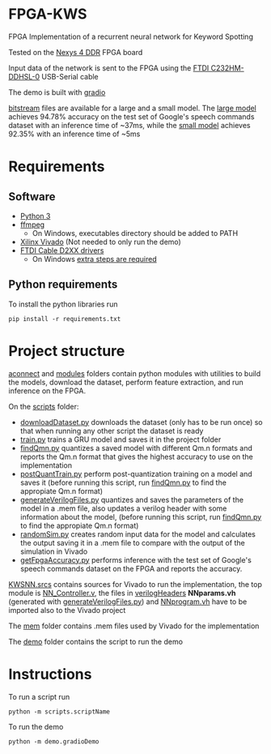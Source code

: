 # FPGA-KWS

FPGA Implementation of a recurrent neural network for Keyword Spotting

Tested on the [Nexys 4 DDR](https://google.com) FPGA board

Input data of the network is sent to the FPGA using the [FTDI C232HM-DDHSL-0](https://ftdichip.com/products/c232hm-ddhsl-0-2/) USB-Serial cable

The demo is built with [gradio](https://gradio.app/)

[bitstream](./bitstream/) files are available for a large and a small model. The [large model](./bitstream/NN_Controller_L_PQT.bit) achieves 94.78% accuracy on the test set of Google's speech commands dataset with an inference time of ~37ms, while the [small model](./bitstream/NN_Controller_SC.bit) achieves 92.35% with an inference time of ~5ms

# Requirements

## Software

- [Python 3](https://www.python.org/)
- [ffmpeg](https://ffmpeg.org/)
	- On Windows, executables directory should be added to PATH
- [Xilinx Vivado](https://www.xilinx.com/products/design-tools/vivado.html) (Not needed to only run the demo)
- [FTDI Cable D2XX drivers](https://ftdichip.com/drivers/d2xx-drivers/)
    - On Windows [extra steps are required](https://eblot.github.io/pyftdi/installation.html#windows)


## Python requirements

To install the python libraries run

```
pip install -r requirements.txt
```

# Project structure

[aconnect](./aconnect/) and [modules](./modules/) folders contain python modules with utilities to build the models, download the dataset, perform feature extraction, and run inference on the FPGA.

On the [scripts](./scripts/) folder:
- [downloadDataset.py](./scripts/downloadDataset.py) downloads the dataset (only has to be run once) so that when running any other script the dataset is ready
- [train.py](./scripts/train.py) trains a GRU model and saves it in the project folder
- [findQmn.py](./scripts/findQmn.py) quantizes a saved model with different Qm.n formats and reports the Qm.n format that gives the highest accuracy to use on the implementation
- [postQuantTrain.py](./scripts/postQuantTrain.py) perform post-quantization training on a model and saves it (before running this script, run [findQmn.py](./scripts/findQmn.py) to find the appropiate Qm.n format)
- [generateVerilogFiles.py](./scripts/generateVerilogFiles.py) quantizes and saves the parameters of the model in a .mem file, also updates a verilog header with some information about the model, (before running this script, run [findQmn.py](./scripts/findQmn.py) to find the appropiate Qm.n format)
- [randomSim.py](./scripts/randomSim.py) creates random input data for the model and calculates the output saving it in a .mem file to compare with the output of the simulation in Vivado
- [getFpgaAccuracy.py](./scripts/getFpgaAccuracy.py) performs inference with the test set of Google's speech commands dataset on the FPGA and reports the accuracy.

[KWSNN.srcs](./KWSNN.srcs/) contains sources for Vivado to run the implementation, the top module is [NN_Controller.v](./KWSNN.srcs/design/NN_Controller.v), the files in [verilogHeaders](./verilogHeaders/) **NNparams.vh** (generated with [generateVerilogFiles.py](./scripts/generateVerilogFiles.py)) and [NNprogram.vh](./verilogHeaders/NNprogram.vh) have to be imported also to the Vivado project

The [mem](./mem/) folder contains .mem files used by Vivado for the implementation

The [demo](./demo/) folder contains the script to run the demo

# Instructions

To run a script run

```
python -m scripts.scriptName
```

To run the demo

```
python -m demo.gradioDemo
```